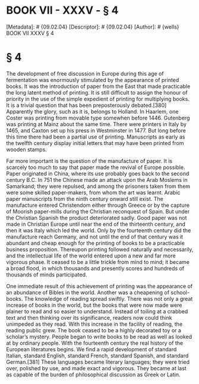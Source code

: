 # BOOK VII - XXXV - § 4
[Metadata]: # {09.02.04}
[Descriptor]: # {09.02.04}
[Author]: # {wells}
BOOK VII
XXXV
§ 4
# § 4
The development of free discussion in Europe during this age of fermentation
was enormously stimulated by the appearance of printed books. It was the
introduction of paper from the East that made practicable the long latent
method of printing. It is still difficult to assign the honour of priority in
the use of the simple expedient of printing for multiplying books. It is a
trivial question that has been preposterously debated.[380] Apparently the
glory, such as it is, belongs to Holland. In Haarlem, one Coster was printing
from movable type somewhen before 1446. Gutenberg was printing at Mainz about
the same time. There were printers in Italy by 1465, and Caxton set up his
press in Westminster in 1477. But long before this time there had been a
partial use of printing. Manuscripts as early as the twelfth century display
initial letters that may have been printed from wooden stamps.

Far more important is the question of the manufacture of paper. It is scarcely
too much to say that paper made the revival of Europe possible. Paper
originated in China, where its use probably goes back to the second century
B.C. In 751 the Chinese made an attack upon the Arab Moslems in Samarkand; they
were repulsed, and among the prisoners taken from them were some skilled
paper-makers, from whom the art was learnt. Arabic paper manuscripts from the
ninth century onward still exist. The manufacture entered Christendom either
through Greece or by the capture of Moorish paper-mills during the Christian
reconquest of Spain. But under the Christian Spanish the product deteriorated
sadly. Good paper was not made in Christian Europe until near the end of the
thirteenth century, and then it was Italy which led the world. Only by the
fourteenth century did the manufacture reach Germany, and not until the end of
that century was it abundant and cheap enough for the printing of books to be a
practicable business proposition. Thereupon printing followed naturally and
necessarily, and the intellectual life of the world entered upon a new and far
more vigorous phase. It ceased to be a little trickle from mind to mind; it
became a broad flood, in which thousands and presently scores and hundreds of
thousands of minds participated.

One immediate result of this achievement of printing was the appearance of an
abundance of Bibles in the world. Another was a cheapening of school-books. The
knowledge of reading spread swiftly. There was not only a great increase of
books in the world, but the books that were now made were plainer to read and
so easier to understand. Instead of toiling at a crabbed text and then thinking
over its significance, readers now could think unimpeded as they read. With
this increase in the facility of reading, the reading public grew. The book
ceased to be a highly decorated toy or a scholar’s mystery. People began to
write books to be read as well as looked at by ordinary people. With the
fourteenth century the real history of the European literatures begins. We find
a rapid development of standard Italian, standard English, standard French,
standard Spanish, and standard German.[381] These languages became literary
languages; they were tried over, polished by use, and made exact and vigorous.
They became at last as capable of the burden of philosophical discussion as
Greek or Latin.

